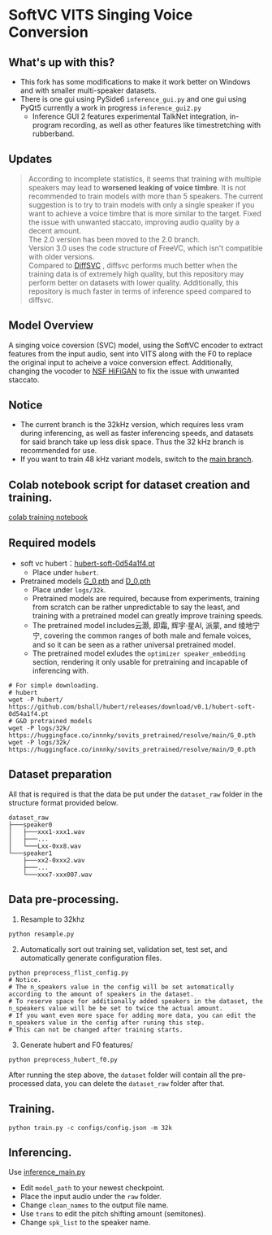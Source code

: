 # SoftVC VITS Singing Voice Conversion
## What's up with this?
* This fork has some modifications to make it work better on Windows and with smaller multi-speaker datasets.
* There is one gui using PySide6 `inference_gui.py` and one gui using PyQt5 currently a work in progress `inference_gui2.py`
	* Inference GUI 2 features experimental TalkNet integration, in-program recording, as well as other features like timestretching with rubberband.

## Updates
> According to incomplete statistics, it seems that training with multiple speakers may lead to **worsened leaking of voice timbre**. It is not recommended to train models with more than 5 speakers. The current suggestion is to try to train models with only a single speaker if you want to achieve a voice timbre that is more similar to the target.
> Fixed the issue with unwanted staccato, improving audio quality by a decent amount.\
> The 2.0 version has been moved to the 2.0 branch.\
> Version 3.0 uses the code structure of FreeVC, which isn't compatible with older versions.\
> Compared to [DiffSVC](https://github.com/prophesier/diff-svc) , diffsvc performs much better when the training data is of extremely high quality, but this repository may perform better on datasets with lower quality. Additionally, this repository is much faster in terms of inference speed compared to diffsvc.

## Model Overview
A singing voice coversion (SVC) model, using the SoftVC encoder to extract features from the input audio, sent into VITS along with the F0 to replace the original input to acheive a voice conversion effect. Additionally, changing the vocoder to [NSF HiFiGAN](https://github.com/openvpi/DiffSinger/tree/refactor/modules/nsf_hifigan) to fix the issue with unwanted staccato.
## Notice
+ The current branch is the 32kHz version, which requires less vram during inferencing, as well as faster inferencing speeds, and datasets for said branch take up less disk space. Thus the 32 kHz branch is recommended for use.
+ If you want to train 48 kHz variant models, switch to the [main branch](https://github.com/innnky/so-vits-svc/tree/main).
## Colab notebook script for dataset creation and training.
[colab training notebook](https://colab.research.google.com/drive/1rCUOOVG7-XQlVZuWRAj5IpGrMM8t07pE?usp=sharing)

## Required models
+ soft vc hubert：[hubert-soft-0d54a1f4.pt](https://github.com/bshall/hubert/releases/download/v0.1/hubert-soft-0d54a1f4.pt)
  + Place under `hubert`.
+ Pretrained models [G_0.pth](https://huggingface.co/innnky/sovits_pretrained/resolve/main/G_0.pth) and [D_0.pth](https://huggingface.co/innnky/sovits_pretrained/resolve/main/D_0.pth)
  + Place under `logs/32k`.
  + Pretrained models are required, because from experiments, training from scratch can be rather unpredictable to say the least, and training with a pretrained model can greatly improve training speeds.
  + The pretrained model includes云灏, 即霜, 辉宇·星AI, 派蒙, and 绫地宁宁, covering the common ranges of both male and female voices, and so it can be seen as a rather universal pretrained model.
  + The pretrained model exludes the `optimizer speaker_embedding` section, rendering it only usable for pretraining and incapable of inferencing with.
```shell
# For simple downloading.
# hubert
wget -P hubert/ https://github.com/bshall/hubert/releases/download/v0.1/hubert-soft-0d54a1f4.pt
# G&D pretrained models
wget -P logs/32k/ https://huggingface.co/innnky/sovits_pretrained/resolve/main/G_0.pth
wget -P logs/32k/ https://huggingface.co/innnky/sovits_pretrained/resolve/main/D_0.pth

```


## Dataset preparation
All that is required is that the data be put under the `dataset_raw` folder in the structure format provided below.
```shell
dataset_raw
├───speaker0
│   ├───xxx1-xxx1.wav
│   ├───...
│   └───Lxx-0xx8.wav
└───speaker1
    ├───xx2-0xxx2.wav
    ├───...
    └───xxx7-xxx007.wav
```

## Data pre-processing.
1. Resample to 32khz

```shell
python resample.py
 ```
2. Automatically sort out training set, validation set, test set, and automatically generate configuration files.
```shell
python preprocess_flist_config.py
# Notice.
# The n_speakers value in the config will be set automatically according to the amount of speakers in the dataset.
# To reserve space for additionally added speakers in the dataset, the n_speakers value will be be set to twice the actual amount.
# If you want even more space for adding more data, you can edit the n_speakers value in the config after runing this step.
# This can not be changed after training starts.
```
3. Generate hubert and F0 features/
```shell
python preprocess_hubert_f0.py
```
After running the step above, the `dataset` folder will contain all the pre-processed data, you can delete the `dataset_raw` folder after that.

## Training.
```shell
python train.py -c configs/config.json -m 32k
```

## Inferencing.

Use [inference_main.py](inference_main.py)
+ Edit `model_path` to your newest checkpoint.
+ Place the input audio under the `raw` folder.
+ Change `clean_names` to the output file name.
+ Use `trans` to edit the pitch shifting amount (semitones). 
+ Change `spk_list` to the speaker name.
